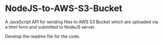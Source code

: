 # NodeJS-to-AWS-S3-Bucket
A JavaScript API for sending files to AWS S3 Bucket which are uploaded via a html form and submitted to NodeJS server.

Develop the readme file for the code.
